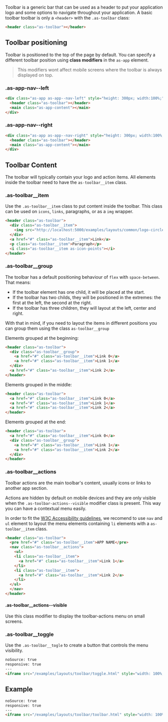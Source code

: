 Toolbar is a generic bar that can be used as a header to put your application logo and some options to navigate throughout your application. A basic toolbar toolbar is only a `<header>` with the `.as-toolbar` class:

```html
<header class="as-toolbar"></header>
```


## Toolbar positioning
Toolbar is positioned to the top of the page by default. You can specify a different toolbar position using **class modifiers** in the `as-app` element. 

> This modifiers wont affect mobile screens where the toolbar is always displayed on top.

### .as-app-nav--left



```html
<div class="as-app as-app--nav-left" style="height: 300px; width:100%;">
  <header class="as-toolbar"></header>
  <main class="as-app-content"></main>
</div>
```

### .as-app-nav--right



```html
<div class="as-app as-app--nav-right" style="height: 300px; width:100%;">
  <header class="as-toolbar"></header>
  <main class="as-app-content"></main>
</div>
```


## Toolbar Content

The toolbar will typically contain your logo and action items.  All elements inside the toolbar need to have the `as-toolbar__item` class.


### .as-toolbar__item

Use the `.as-toolbar__item` class to put content inside the toolbar. This class can be used on `icons`, `links`, paragraphs, or as a `img` wrapper.

```html
<header class="as-toolbar">
  <div class="as-toolbar__item">
    <img src="http://localhost:5000/examples/layouts/common/logo-circle.svg" alt="Logo"/>
  </div>
  <a href="#" class="as-toolbar__item">Link</a>
  <p class="as-toolbar__item">Paragraph</p>
  <i class="as-toolbar__item as-icon-points"></i>
</header>
```

### .as-toolbar__group

The toolbar has a default positioning behaviour of `flex` with `space-between`. That means:
- If the toolbar element has one child, it will be placed at the start.
- If the toolbar has two childs, they will be positioned in the extremes: the first at the left, the second at the right.
- If the toolbar has three children, they will layout at the left, center and right.

With that in mind, if you need to layout the items in different positions you can group them using the class `as-toolbar__group`

Elements grouped at the beginning:

```html
<header class="as-toolbar">
  <div class="as-toolbar__group">
    <a href="#" class="as-toolbar__item">Link 0</a>
    <a href="#" class="as-toolbar__item">Link 1</a>
  </div>
  <a href="#" class="as-toolbar__item">Link 2</a>
</header>
```

Elements grouped in the middle:

```html
<header class="as-toolbar">
  <a href="#" class="as-toolbar__item">Link 0</a>
  <a href="#" class="as-toolbar__item">Link 1</a>
  <a href="#" class="as-toolbar__item">Link 2</a>
</header>
```

Elements grouped at the end:

```html
<header class="as-toolbar">
  <a href="#" class="as-toolbar__item">Link 0</a>
  <div class="as-toolbar__group">
    <a href="#" class="as-toolbar__item">Link 1</a>
    <a href="#" class="as-toolbar__item">Link 2</a>
  </div>
</header>
```



### .as-toolbar__actions

Toolbar actions are the main toolbar's content, usually icons or links to another app section.

Actions are hidden by default on mobile devices and they are only visible when the `.as-toolbar-actions--visible` modifier class is present. This way you can have a contextual menu easily.

In order to fit the [W3C Accessibility guidelines](https://www.w3.org/WAI/tutorials/menus/), we recomend to use `nav` and `ul` element to layout the menu elements containing `li` elements with a `as-toolbar__item` class.

```html
<header class="as-toolbar">
  <pre href="#" class="as-toolbar__item">APP NAME</pre>
  <nav class="as-toolbar__actions">
    <ul>
    <li class="as-toolbar__item">
      <a href="#" class="as-toolbar__item">Link 1</a>
    </li>
    <li class="as-toolbar__item">
      <a href="#" class="as-toolbar__item">Link 2</a>
    </li>
  </ul>
  </nav>
</header>
```
#### .as-toolbar__actions--visible

Use this class modifier to display the toolbar-actions menu on small screens.

### .as-toolbar__toggle

Use the `.as-toolbar__togle` to create a button that controls the menu visibility.


```html
noSource: true
responsive: true
---
<iframe src="/examples/layouts/toolbar/toggle.html" style="width: 100%; height: 100%;">
```


## Example

```html
noSource: true
responsive: true
---
<iframe src="/examples/layouts/toolbar/toolbar.html" style="width: 100%; height: 100%;">
```